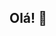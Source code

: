 ## Olá! 👋

<!--
**GuilhermeSozzi/GuilhermeSozzi** is a ✨ _special_ ✨ repository because its `README.md` (this file) appears on your GitHub profile.

Here are some ideas to get you started:

- 🔭 Atualmente sou estudante de Análise e Desenvolvimento de Sistemas na Fatec.
- 🌱 Meus focos são as áreas de Segurança da Informação e Desenvolvimento de Software. 
- 👯 I’m looking to collaborate on ...
- 🤔 I’m looking for help with ...
- 💬 Ask me about ...
- 📫 How to reach me: ...
- 😄 Pronouns: ...
- ⚡ Fun fact: ...
-->
